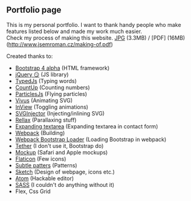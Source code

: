 ## Portfolio page

This is my personal portfolio. I want to thank handy people who make features listed below and made my work much easier.  
Check my process of making this website. [JPG](http://www.jsemroman.cz/making-of.jpg) (3.3MB) / [PDF] (16MB)(http://www.jsemroman.cz/making-of.pdf) 
 
Created thanks to:
* [Bootstrap 4 alpha](https://www.getbootstrap.com "Bootstrap") (HTML framework)
* [jQuery 😏](https://jquery.com "Jquery") (JS library)
* [TypedJs](http://www.mattboldt.com/demos/typed-js/ "Typed JS") (Typing words)
* [CountUp](https://inorganik.github.io/countUp.js/ "CountUp") (Counting numbers)
* [ParticlesJs](http://vincentgarreau.com/particles.js/ "ParticlesJs") (Flying particles)
* [Vivus](https://maxwellito.github.io/vivus/ "Vivus") (Animating SVG)
* [InView](https://github.com/camwiegert/in-view "inView") (Toggling animations)
* [SVGInjector](https://github.com/iconic/SVGInjector "SVGInjector") (Injecting/inlining SVG)
* [Rellax](https://github.com/dixonandmoe/rellax "Rellax") (Parallaxing stuff)
* [Expanding textarea](https://github.com/bgrins/ExpandingTextareas "Expanding area") (Expanding textarea in contact form)
* [Webpack](https://webpack.github.io "Webpack") (Building)
* [Webpack Bootstrap Loader](https://github.com/shakacode/bootstrap-loader "Webpack Bootstrap loader") (Loading Bootstrap in webpack)
* [Tether](http://tether.io "Tether") (I don't use it, Bootstrap do)
* [Mockup](http://creativebooster.net "creativebooster") (Safari and Apple mockups)
* [Flaticon](http://flaticon.com/ "Flaticon") (Few icons)
* [Subtle patters](https://www.toptal.com/designers/subtlepatterns/ "Subtle patterns") (Patterns)
* [Sketch](https://www.sketchapp.com "Sketch") (Design of webpage, icons etc.)
* [Atom](https://atom.io "Atom") (Hackable editor)
* [SASS](http://sass-lang.com "Sass") (I couldn't do anything without it)
* Flex, Css Grid
